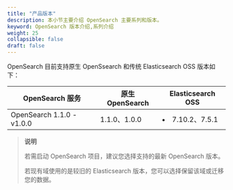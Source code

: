 ```yaml
---
title: "产品版本"
description: 本小节主要介绍 OpenSearch 主要系列和版本。 
keyword: OpenSearch 版本介绍,系列介绍 
weight: 25
collapsible: false
draft: false
---
```



OpenSearch 目前支持原生 OpenSsearch 和传统 Elasticsearch OSS 版本如下：

| OpenSearch 服务               | 原生 OpenSearch | Elasticsearch OSS |
| -------------------------------------- | ------------- | -------- |
| OpenSearch 1.1.0 - v1.0.0          | 1.1.0、1.0.0        | <li>7.10.2、7.5.1 |

> **说明**
> 
> 若需启动 OpenSearch 项目，建议您选择支持的最新 OpenSearch 版本。
> 
> 若现有域使用的是较旧的 Elasticsearch 版本，您可以选择保留该域或迁移您的数据。
